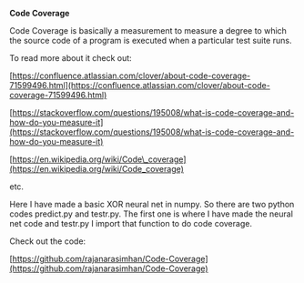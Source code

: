 **Code Coverage**

Code Coverage is basically a measurement to measure a degree to which the source code of a program is executed when a particular test suite runs.

To read more about it check out:

[https://confluence.atlassian.com/clover/about-code-coverage-71599496.html](https://confluence.atlassian.com/clover/about-code-coverage-71599496.html)

[https://stackoverflow.com/questions/195008/what-is-code-coverage-and-how-do-you-measure-it](https://stackoverflow.com/questions/195008/what-is-code-coverage-and-how-do-you-measure-it)

[https://en.wikipedia.org/wiki/Code\_coverage](https://en.wikipedia.org/wiki/Code_coverage)

etc.

Here I have made a basic XOR neural net in numpy. So there are two python codes predict.py and testr.py. The first one is where I have made the neural net code and testr.py I import that function to do code coverage.

Check out the code:

[https://github.com/rajanarasimhan/Code-Coverage](https://github.com/rajanarasimhan/Code-Coverage)

